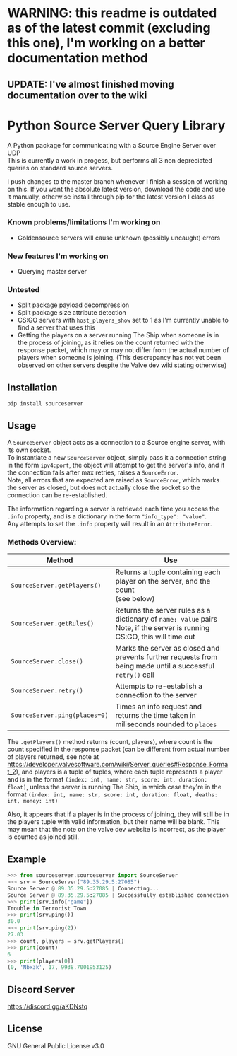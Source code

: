 # WARNING: this readme is outdated as of the latest commit (excluding this one), I'm working on a better documentation method
## UPDATE: I've almost finished moving documentation over to the wiki

# Python Source Server Query Library
A Python package for communicating with a Source Engine Server over UDP  
This is currently a work in progess, but performs all 3 non depreciated queries on standard source servers.  

I push changes to the master branch whenever I finish a session of working on this. If you want the absolute latest version, download the code and use it manually, otherwise install through pip for the latest version I class as stable enough to use.  

### Known problems/limitations I'm working on
* Goldensource servers will cause unknown (possibly uncaught) errors

### New features I'm working on
* Querying master server

### Untested
* Split package payload decompression
* Split package size attribute detection
* CS:GO servers with `host_players_show` set to 1 as I'm currently unable to find a server that uses this
* Getting the players on a server running The Ship when someone is in the process of joining, as it relies on the count returned with the response packet, which may or may not differ from the actual number of players when someone is joining. (This descrepancy has not yet been observed on other servers despite the Valve dev wiki stating otherwise)

## Installation
`pip install sourceserver`

## Usage
A `SourceServer` object acts as a connection to a Source engine server, with its own socket.  
To instantiate a new `SourceServer` object, simply pass it a connection string in the form `ipv4:port`, the object will attempt to get the server's info, and if the connection fails after max retries, raises a `SourceError`.  
Note, all errors that are expected are raised as `SourceError`, which marks the server as closed, but does not actually close the socket so the connection can be re-established.

The information regarding a server is retrieved each time you access the `.info` property, and is a dictionary in the form `"info_type": "value"`.  
Any attempts to set the `.info` property will result in an `AttributeError`.

### Methods Overview:
| Method | Use |
|--------|-------------|
| `SourceServer.getPlayers()` | Returns a tuple containing each player on the server, and the count<br>(see below) |
| `SourceServer.getRules()` | Returns the server rules as a dictionary of `name: value` pairs<br>Note, if the server is running CS:GO, this will time out |
| `SourceServer.close()` | Marks the server as closed and prevents further requests from being made until a successful `retry()` call |
| `SourceServer.retry()` | Attempts to re-establish a connection to the server |
| `SourceServer.ping(places=0)` | Times an info request and returns the time taken in miliseconds rounded to `places` |

The `.getPlayers()` method returns (count, players), where count is the count specified in the response packet (can be different from actual number of players returned, see note at https://developer.valvesoftware.com/wiki/Server_queries#Response_Format_2), and players is a tuple of tuples, where each tuple represents a player and is in the format `(index: int, name: str, score: int, duration: float)`, unless the server is running The Ship, in which case they're in the format `(index: int, name: str, score: int, duration: float, deaths: int, money: int)`

Also, it appears that if a player is in the process of joining, they will still be in the players tuple with valid information, but their name will be blank. This may mean that the note on the valve dev website is incorrect, as the player is counted as joined still.

## Example
```python
>>> from sourceserver.sourceserver import SourceServer
>>> srv = SourceServer("89.35.29.5:27085")
Source Server @ 89.35.29.5:27085 | Connecting...
Source Server @ 89.35.29.5:27085 | Successfully established connection to server
>>> print(srv.info["game"]) 
Trouble in Terrorist Town
>>> print(srv.ping()) 
30.0
>>> print(srv.ping(2)) 
27.03
>>> count, players = srv.getPlayers()
>>> print(count)  
6
>>> print(players[0])
(0, 'Nbx3k', 17, 9938.7001953125)
```

## Discord Server
https://discord.gg/aKDNstq

## License
GNU General Public License v3.0
